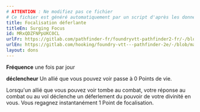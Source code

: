 ```yaml
---
# ATTENTION : Ne modifiez pas ce fichier
# Ce fichier est généré automatiquement par un script d'après les données du module Foundry VTT officiel et de sa traduction
title: Focalisation déferlante
titleEn: Surging Focus
id: MRxQDZFNPpUKC0CL
urlFr: https://gitlab.com/pathfinder-fr/foundryvtt-pathfinder2-fr/-/blob/master/data/feats/MRxQDZFNPpUKC0CL.htm
urlEn: https://gitlab.com/hooking/foundry-vtt---pathfinder-2e/-/blob/master/packs/data/feats.db/surging-focus.json
layout: dons
---
```

**Fréquence** une fois par jour

**déclencheur** Un allié que vous pouvez voir passe à 0 Points de vie.

Lorsqu'un allié que vous pouvez voir tombe au combat, votre réponse au combat ou au vol déclenche un déferlement du pouvoir de votre divinité en vous. Vous regagnez instantanément 1 Point de focalisation.

